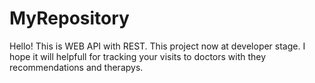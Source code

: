# MyRepository
Hello! This is WEB API with REST. This project now at developer stage.
I hope it will helpfull for tracking your visits to doctors with they recommendations and therapys. 
